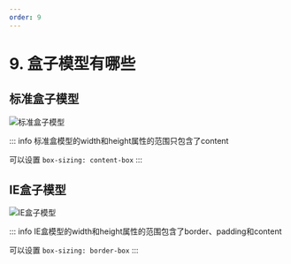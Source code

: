 ```yaml
---
order: 9
---
```


# 9. 盒子模型有哪些


## 标准盒子模型

![标准盒子模型](https://p3-juejin.byteimg.com/tos-cn-i-k3u1fbpfcp/4544d45b5a0c47a58c0c33a7d8fbac09~tplv-k3u1fbpfcp-zoom-in-crop-mark:4536:0:0:0.image)


::: info
标准盒模型的width和height属性的范围只包含了content

可以设置 `box-sizing: content-box`
:::

## IE盒子模型


![IE盒子模型](https://p3-juejin.byteimg.com/tos-cn-i-k3u1fbpfcp/4040de9fef1a49f4ae0ae66039edcfe0~tplv-k3u1fbpfcp-zoom-in-crop-mark:4536:0:0:0.image)

::: info
IE盒模型的width和height属性的范围包含了border、padding和content

可以设置 `box-sizing: border-box`
:::